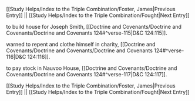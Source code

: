 [[Study Helps/Index to the Triple Combination/Foster, James|Previous Entry]]  ||  [[Study Helps/Index to the Triple Combination/Fought|Next Entry]]

 to build house for Joseph Smith, [[Doctrine and Covenants/Doctrine and Covenants/Doctrine and Covenants 124#^verse-115|D&C 124:115]].

 warned to repent and clothe himself in charity, [[Doctrine and Covenants/Doctrine and Covenants/Doctrine and Covenants 124#^verse-116|D&C 124:116]].

 to pay stock in Nauvoo House, [[Doctrine and Covenants/Doctrine and Covenants/Doctrine and Covenants 124#^verse-117|D&C 124:117]].

[[Study Helps/Index to the Triple Combination/Foster, James|Previous Entry]]  ||  [[Study Helps/Index to the Triple Combination/Fought|Next Entry]]